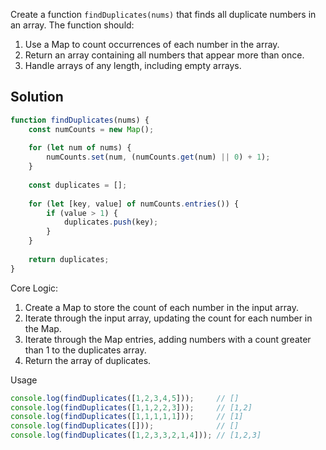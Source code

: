 Create a function `findDuplicates(nums)` that finds all duplicate numbers in an array. The function should:
1. Use a Map to count occurrences of each number in the array.
2. Return an array containing all numbers that appear more than once.
3. Handle arrays of any length, including empty arrays.

## Solution

```javascript
function findDuplicates(nums) {
    const numCounts = new Map();
    
    for (let num of nums) {
        numCounts.set(num, (numCounts.get(num) || 0) + 1);
    }
    
    const duplicates = [];
    
    for (let [key, value] of numCounts.entries()) {
        if (value > 1) {
            duplicates.push(key);
        }
    }
    
    return duplicates;
}
```

Core Logic:
1. Create a Map to store the count of each number in the input array.
2. Iterate through the input array, updating the count for each number in the Map.
3. Iterate through the Map entries, adding numbers with a count greater than 1 to the duplicates array.
4. Return the array of duplicates.

Usage

```javascript
console.log(findDuplicates([1,2,3,4,5]));     // []
console.log(findDuplicates([1,1,2,2,3]));     // [1,2]
console.log(findDuplicates([1,1,1,1,1]));     // [1]
console.log(findDuplicates([]));              // []
console.log(findDuplicates([1,2,3,3,2,1,4])); // [1,2,3]
```